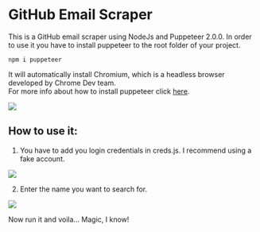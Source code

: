 # GitHub Email Scraper 
This is a GitHub email scraper using NodeJs and Puppeteer 2.0.0. In order to use it you have to install puppeteer to the root folder of your project. 
```
npm i puppeteer
```
It will automatically install Chromium, which is a headless browser developed by Chrome Dev team.  
For more info about how to install puppeteer click [here](https://www.npmjs.com/package/puppeteer).

![](https://i.imgur.com/ojIyCwp.gif)

## How to use it:
1. You have to add you login credentials in creds.js. I recommend using a fake account. 

![](https://imgur.com/LeCEbB2.png)

2. Enter the name you want to search for. 

![](https://imgur.com/UgFnCGQ.png)

Now run it and voila... Magic, I know! 
